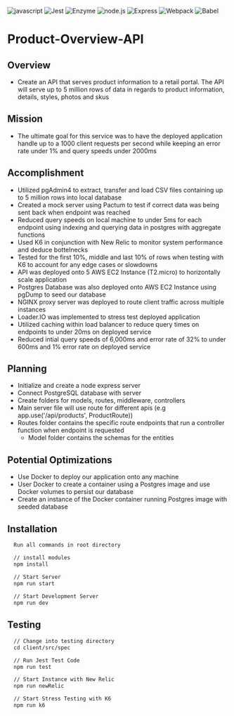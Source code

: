 ![javascript](https://img.shields.io/badge/JavaScript-20232A?style=for-the-badge&logo=javascript&logoColor=F7DF1E)
![Jest](https://img.shields.io/badge/-Jest-20232A?style=for-the-badge&logo=jest&logoColor=red)
![Enzyme](https://img.shields.io/badge/-Enzyme-20232A?style=for-the-badge&logo=testingLibrary&logoColor=red)
![node.js](https://img.shields.io/badge/Node.js-20232A?style=for-the-badge&logo=nodedotjs&logoColor=green)
![Express](https://img.shields.io/badge/-Express-20232A?style=for-the-badge&logo=express&logoColor=yellow)
![Webpack](https://img.shields.io/badge/-webpack-20232A?style=for-the-badge&logo=webpack&logoColor=blueviolet)
![Babel](https://img.shields.io/badge/-Babel-20232A?style=for-the-badge&logo=babel&logoColor=yellow)

# Product-Overview-API
## Overview
- Create an API that serves product information to a retail portal. The API will serve up to 5 million rows of data in regards to product information, details, styles, photos and skus

## Mission
- The ultimate goal for this service was to have the deployed application handle up to a 1000 client requests per second while keeping an error rate under 1% and query speeds under 2000ms

## Accomplishment
- Utilized pgAdmin4 to extract, transfer and load CSV files containing up to 5 million rows into local database
- Created a mock server using Pactum to test if correct data was being sent back when endpoint was reached
- Reduced query speeds on local machine to under 5ms for each endpoint using indexing and querying data in postgres with aggregate functions
- Used K6 in conjunction with New Relic to monitor system performance and deduce bottelnecks
- Tested for the first 10%, middle and last 10% of rows when testing with K6 to account for any edge cases or slowdowns
- API was deployed onto 5 AWS EC2 Instance (T2.micro) to horizontally scale application
- Postgres Database was also deployed onto AWS EC2 Instance using pgDump to seed our database 
- NGINX proxy server was deployed to route client traffic across multiple instances 
- Loader.IO was implemented to stress test deployed application
- Utilized caching within load balancer to reduce query times on endpoints to under 20ms on deployed service
- Reduced intial query speeds of 6,000ms and error rate of 32% to under 600ms and 1% error rate on deployed service

## Planning
-  Initialize and create a node express server
-  Connect PostgreSQL database with server
-  Create folders for models, routes, middleware, controllers
-  Main server file will use route for different apis (e.g app.use('/api/products', ProductRoute))
  - Routes folder contains the specific route endpoints that run a controller function when endpoint is requested
    - Model folder contains the schemas for the entities

## Potential Optimizations
- Use Docker to deploy our application onto any machine
- User Docker to create a container using a Postgres image and use Docker volumes to persist our database
- Create an instance of the Docker container running Postgres image with seeded database

## Installation 

```html
  Run all commands in root directory

  // install modules
  npm install

  // Start Server
  npm run start
  
  // Start Development Server
  npm run dev
```

## Testing
```html
  // Change into testing directory
  cd client/src/spec 

  // Run Jest Test Code
  npm run test

  // Start Instance with New Relic
  npm run newRelic

  // Start Stress Testing with K6
  npm run k6
```

